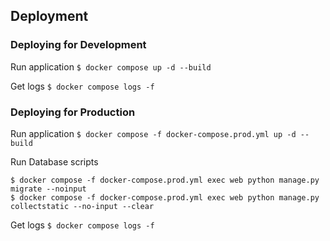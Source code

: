 ## Deployment
### Deploying for Development
Run application
```$ docker compose up -d --build```

Get logs
```$ docker compose logs -f```
### Deploying for Production
Run application
```$ docker compose -f docker-compose.prod.yml up -d --build```

Run Database scripts
```
$ docker compose -f docker-compose.prod.yml exec web python manage.py migrate --noinput
$ docker compose -f docker-compose.prod.yml exec web python manage.py collectstatic --no-input --clear
```

Get logs
```$ docker compose logs -f```
